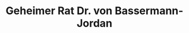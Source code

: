---
title: "Geheimer Rat Dr. von Bassermann-Jordan"
url: /deidesheim/geheimer-rat-dr-von-bassermann-jordan/
shop: Spirituosen
---